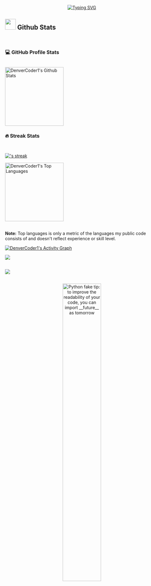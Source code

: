 <div align="center">

<a href="https://github.com/CatsJuice/ssr-contributions-img">

   <picture>
    <source media="(prefers-color-scheme: dark)" srcset="https://ssr-contributions-svg.vercel.app/_/reaperhound?chart=3dbar&gap=0.6&scale=2&flatten=2&animation=wave&animation_duration=4&animation_delay=0.06&animation_amplitude=24&animation_frequency=0.1&animation_wave_center=0_3&format=svg&weeks=34&theme=native&dark=true">
    <source media="(prefers-color-scheme: light)" srcset="https://ssr-contributions-svg.vercel.app/_/reaperhound?chart=3dbar&gap=0.6&scale=2&flatten=2&animation=wave&animation_duration=4&animation_delay=0.06&animation_amplitude=24&animation_frequency=0.1&animation_wave_center=0_3&format=svg&weeks=34&theme=native">
    <img alt="" src="[[https://ssr-contributions-svg.vercel.app/_/reaperhound?chart=3dbar&flatten=1&weeks=40&animation=wave&format=svg&gap=0.6&animation_frequency=0.2&animation_amplitude=20&theme=pink](https://ssr-contributions-svg.vercel.app/_/CatsJuice?chart=3dbar&gap=0.6&scale=2&flatten=2&animation=wave&animation_duration=4&animation_delay=0.06&animation_amplitude=24&animation_frequency=0.1&animation_wave_center=0_3&format=svg&weeks=34&theme=native)](https://contribution.catsjuice.com/_/reaperhound?chart=3dbar&gap=0.6&scale=2&light=1&gradient=true&flatten=1&animation=wave&animation_duration=3&animation_delay=0.03&animation_amplitude=24&animation_frequency=0.1&animation_wave_center=19_3&format=svg&weeks=40&theme=native)https://contribution.catsjuice.com/_/reaperhound?chart=3dbar&gap=0.6&scale=2&light=1&gradient=true&flatten=1&animation=wave&animation_duration=3&animation_delay=0.03&animation_amplitude=24&animation_frequency=0.1&animation_wave_center=19_3&format=svg&weeks=40&theme=native" >
  </picture>
</a>
</div>

<p align="center">
<!--   <a href="https://git.io/typing-svg"><img src="https://readme-typing-svg.herokuapp.com?font=Fira+Code&pause=1000&color=2F7A26&width=435&lines=Ajmal+Khan+A;Full-Stack+Developer" alt="Typing SVG" /></a> -->
  <a href="https://git.io/typing-svg"><img src="https://tinyurl.com/yv8vuxxz" alt="Typing SVG" /></a>
</p>


<!-- GITHUB STATS -->

## <img src="https://media.giphy.com/media/iY8CRBdQXODJSCERIr/giphy.gif" width="35"><b> Github Stats </b>
</br>
<!-- ```javascript
const thai = {
  pronouns: "she" | "her",
  code: [Javascript, Typescript, HTML, CSS, Ruby, Python, Java],
  tools: [React, Redux, Node, Storybook, Styled-Components, Jest, Docker],
  architecture: ["microservices", "event-driven", "design system pattern"],
  techCommunities: {
                        coorganizer: "AfroPython",
                        speaker: "Latinity",
                        mentor: "EducaTRANSforma"
                      },
 challenge: "I am doing the #100DaysOfCode challenge focused on react and typescript"
}
``` -->

  <h3>💻 GitHub Profile Stats</h3>
  </br>
  <a href="https://github.com/reaperhound/github-readme-stats"><img alt="DenverCoder1's Github Stats" src="https://denvercoder1-github-readme-stats.vercel.app/api/?username=reaperhound&show_icons=true&include_all_commits=true&count_private=true&theme=react&hide_border=true&bg_color=1F222E&title_color=F85D7F&icon_color=F8D866" height="192px"/></a>


  <h3>🔥 Streak Stats</h3>
  </br>
  <p>
    <a href="https://github.com/reaperhound/github-readme-streak-stats">
      <img title="🔥 Get streak stats for your profile at git.io/streak-stats" alt="'s streak" src="https://streak-stats.demolab.com/?user=reaperhound&theme=monokai-metallian&hide_border=true"/>
    </a>
  </p>



  <a href="https://github.com/reaperhound/github-readme-stats"><img alt="DenverCoder1's Top Languages" src="https://denvercoder1-github-readme-stats.vercel.app/api/top-langs/?username=reaperhound&langs_count=8&layout=compact&theme=react&hide_border=true&bg_color=1F222E&title_color=F85D7F&icon_color=F8D866&hide=Jupyter%20Notebook,Roff" height="192px"/></a>
  <br/>
  </br>

  <b>Note:</b> Top languages is only a metric of the languages my public code consists of and doesn't reflect experience or skill level.
  
  <!-- https://github.com/ashutosh00710/github-readme-activity-graph -->

  <a href="https://github.com/reaperhound/github-readme-activity-graph"><img alt="DenverCoder1's Activity Graph" src="https://github-readme-activity-graph.vercel.app/graph/?username=reaperhound&bg_color=1F222E&color=F8D866&line=F85D7F&point=FFFFFF&hide_border=true" /></a>

  
<img src="https://user-images.githubusercontent.com/73097560/115834477-dbab4500-a447-11eb-908a-139a6edaec5c.gif"><br><br>





<img src="https://user-images.githubusercontent.com/73097560/115834477-dbab4500-a447-11eb-908a-139a6edaec5c.gif"><br><br>

<div align="center">
  <img src="https://user-images.githubusercontent.com/38964964/167205200-026483f2-8b0f-4101-b76f-96347a246889.png" width="50%" alt="Python fake tip: to improve the readability of your code, you can import __future__ as tomorrow">
</div>

